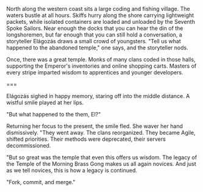 North along the western coast sits a large coding and fishing village.
The waters bustle at all hours.
Skiffs hurry along the shore carrying lightweight packets,
 while isolated containers are loaded and unloaded by the Seventh Spoke Sailors.
Near enough the docks that you can hear the din of the longshoremen,
 but far enough that you can still hold a conversation,
 a storyteller Elágozás draws a small crowd of youngsters.
"Tell us what happened to the abandoned temple," one says, and the storyteller nods.

Once, there was a great temple.
Monks of many clans coded in those halls,
  supporting the Emperor's inventories and online shopping carts.
Masters of every stripe imparted wisdom to apprentices and younger developers.


===

Elágozás sighed in happy memory, staring off into the middle distance.
A wistful smile played at her lips.

"But what happened to the them, El?"

Returning her focus to the present, the smile fled.
She waver her hand dismissively.
"They went away.
 The clans reorganized.
 They became Agile, shifted priorities.
 Their methods were deprecated, their servers decommissioned.

"But so great was the temple that even this offers us wisdom.
 The legacy of the Temple of the Morning Brass Gong makes us all again novices.
 And just as we tell novices, this is how a legacy is continued.
 
"Fork, commit, and merge."